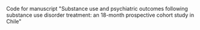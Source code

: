 Code for manuscript "Substance use and psychiatric outcomes following substance use disorder treatment: an 18-month prospective cohort study in Chile"
